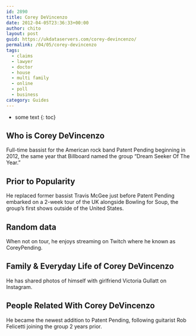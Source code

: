 ```yaml
---
id: 2890
title: Corey DeVincenzo
date: 2012-04-05T23:36:33+00:00
author: chito
layout: post
guid: https://ukdataservers.com/corey-devincenzo/
permalink: /04/05/corey-devincenzo
tags:
  - claims
  - lawyer
  - doctor
  - house
  - multi family
  - online
  - poll
  - business
category: Guides
---
```


* some text
{: toc}


## Who is  Corey DeVincenzo
                  
                  
                  
Full-time bassist for the American rock band Patent Pending beginning in 2012, the same year that Billboard named the group &#8220;Dream Seeker Of The Year.&#8221;
                  
                
                
                
## Prior to Popularity 
                  
                  
                  
He replaced former bassist Travis McGee just before Patent Pending embarked on a 2-week tour of the UK alongside Bowling for Soup, the group&#8217;s first shows outside of the United States.
                  
                
                
                
## Random data 
                  
                  
                  
When not on tour, he enjoys streaming on Twitch where he known as CoreyPending.
                  
                
                
                
## Family & Everyday Life of Corey DeVincenzo
                  
                  
                  
He has shared photos of himself with girlfriend Victoria Gullatt on Instagram.
                  
                
                
                
## People Related With  Corey DeVincenzo
                  
                  
                  
He became the newest addition to Patent Pending, following guitarist Rob Felicetti joining the group 2 years prior.
                  
                
              
            
          
          
          
    
    
  
